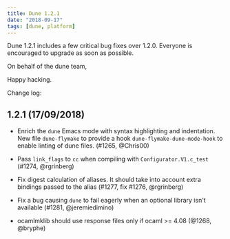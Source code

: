 ```yaml
---
title: Dune 1.2.1
date: "2018-09-17"
tags: [dune, platform]
---
```


Dune 1.2.1 includes a few critical bug fixes over 1.2.0. Everyone is encouraged to upgrade as soon as possible.

On behalf of the dune team,

Happy hacking.

Change log:

1.2.1 (17/09/2018)
------------------

- Enrich the `dune` Emacs mode with syntax highlighting and indentation. New
  file `dune-flymake` to provide a hook `dune-flymake-dune-mode-hook` to enable
  linting of dune files. (#1265, @Chris00)

- Pass `link_flags` to `cc` when compiling with `Configurator.V1.c_test` (#1274,
  @rgrinberg)

- Fix digest calculation of aliases. It should take into account extra bindings
  passed to the alias (#1277, fix #1276, @rgrinberg)

- Fix a bug causing `dune` to fail eagerly when an optional library
  isn't available (#1281, @jeremiedimino)

- ocamlmklib should use response files only if ocaml >= 4.08 (@1268, @bryphe)